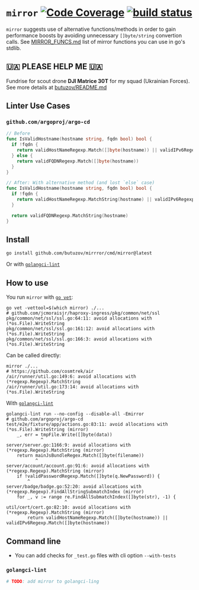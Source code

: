 # `mirror` [![Code Coverage](https://coveralls.io/repos/github/butuzov/mirror/badge.svg?branch=main)](https://coveralls.io/github/butuzov/mirror?branch=main) [![build status](https://github.com/butuzov/mirror/actions/workflows/main.yaml/badge.svg?branch=main)]()

`mirror` suggests use of alternative functions/methods in order to gain performance boosts by avoiding unnecessary `[]byte/string` convertion calls. See [MIRROR_FUNCS.md](MIRROR_FUNCS.md) list of mirror functions you can use in go's stdlib.

## 🇺🇦 PLEASE HELP ME 🇺🇦
Fundrise for scout drone **DJI Matrice 30T** for my squad (Ukrainian Forces). See more details at [butuzov/README.md](https://github.com/butuzov/butuzov/)

## Linter Use Cases

### `github.com/argoproj/argo-cd`

```go
// Before
func IsValidHostname(hostname string, fqdn bool) bool {
  if !fqdn {
    return validHostNameRegexp.Match([]byte(hostname)) || validIPv6Regexp.Match([]byte(hostname))
  } else {
    return validFQDNRegexp.Match([]byte(hostname))
  }
}

// After: With alternative method (and lost `else` case)
func IsValidHostname(hostname string, fqdn bool) bool {
  if !fqdn {
    return validHostNameRegexp.MatchString(hostname) || validIPv6Regexp.MatchString(hostname)
  }

  return validFQDNRegexp.MatchString(hostname)
}
```

## Install

```
go install github.com/butuzov/mirrror/cmd/mirror@latest
```

Or with [`golangci-lint`](https://github.com/golangci/golangci-lint/issue/NNNNN)


## How to use

You run `mirror` with [`go vet`](https://pkg.go.dev/cmd/vet):

```
go vet -vettool=$(which mirror) ./...
# github.com/jcmoraisjr/haproxy-ingress/pkg/common/net/ssl
pkg/common/net/ssl/ssl.go:64:11: avoid allocations with (*os.File).WriteString
pkg/common/net/ssl/ssl.go:161:12: avoid allocations with (*os.File).WriteString
pkg/common/net/ssl/ssl.go:166:3: avoid allocations with (*os.File).WriteString
```

Can be called directly:
```
mirror ./...
# https://github.com/cosmtrek/air
/air/runner/util.go:149:6: avoid allocations with (*regexp.Regexp).MatchString
/air/runner/util.go:173:14: avoid allocations with (*os.File).WriteString
```

With [`golangci-lint`](https://github.com/golangci/golangci-lint)

```
golangci-lint run --no-config --disable-all -Emirror
# github.com/argoproj/argo-cd
test/e2e/fixture/app/actions.go:83:11: avoid allocations with (*os.File).WriteString (mirror)
	_, err = tmpFile.Write([]byte(data))
	         ^
server/server.go:1166:9: avoid allocations with (*regexp.Regexp).MatchString (mirror)
	return mainJsBundleRegex.Match([]byte(filename))
	       ^
server/account/account.go:91:6: avoid allocations with (*regexp.Regexp).MatchString (mirror)
	if !validPasswordRegexp.Match([]byte(q.NewPassword)) {
	    ^
server/badge/badge.go:52:20: avoid allocations with (*regexp.Regexp).FindAllStringSubmatchIndex (mirror)
	for _, v := range re.FindAllSubmatchIndex([]byte(str), -1) {
	                  ^
util/cert/cert.go:82:10: avoid allocations with (*regexp.Regexp).MatchString (mirror)
		return validHostNameRegexp.Match([]byte(hostname)) || validIPv6Regexp.Match([]byte(hostname))
```


## Command line

- You can add checks for `_test.go` files with cli option `--with-tests`

### `golangci-lint`

```yaml
# TODO: add mirror to golangci-ling
```
